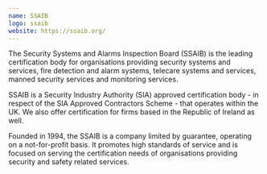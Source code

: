 ```yaml
---
name: SSAIB
logo: ssaib
website: https://ssaib.org/
---
```

The Security Systems and Alarms Inspection Board (SSAIB) is the leading certification body for organisations providing security systems and services, fire detection and alarm systems, telecare systems and services, manned security services and monitoring services.

SSAIB is a Security Industry Authority (SIA) approved certification body - in respect of the SIA Approved Contractors Scheme - that operates within the UK. We also offer certification for firms based in the Republic of Ireland as well.

Founded in 1994, the SSAIB is a company limited by guarantee, operating on a not-for-profit basis. It promotes high standards of service and is focused on serving the certification needs of organisations providing security and safety related services.